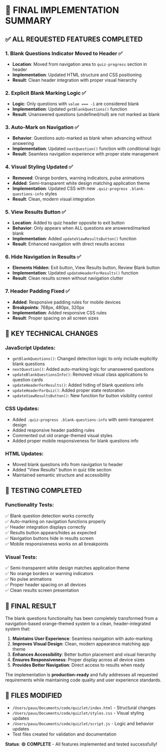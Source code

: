 # 🎉 FINAL IMPLEMENTATION SUMMARY

## ✅ ALL REQUESTED FEATURES COMPLETED

### 1. **Blank Questions Indicator Moved to Header** ✅
- **Location**: Moved from navigation area to `quiz-progress` section in header
- **Implementation**: Updated HTML structure and CSS positioning
- **Result**: Clean header integration with proper visual hierarchy

### 2. **Explicit Blank Marking Logic** ✅
- **Logic**: Only questions with `value === -1` are considered blank
- **Implementation**: Updated `getBlankQuestions()` function
- **Result**: Unanswered questions (undefined/null) are not marked as blank

### 3. **Auto-Mark on Navigation** ✅
- **Behavior**: Questions auto-marked as blank when advancing without answering
- **Implementation**: Updated `nextQuestion()` function with conditional logic
- **Result**: Seamless navigation experience with proper state management

### 4. **Visual Styling Updated** ✅
- **Removed**: Orange borders, warning indicators, pulse animations
- **Added**: Semi-transparent white design matching application theme
- **Implementation**: Updated CSS with new `.quiz-progress .blank-questions-info` styles
- **Result**: Clean, modern visual integration

### 5. **View Results Button** ✅
- **Location**: Added to quiz header opposite to exit button
- **Behavior**: Only appears when ALL questions are answered/marked blank
- **Implementation**: Added `updateViewResultsButton()` function
- **Result**: Enhanced navigation with direct results access

### 6. **Hide Navigation in Results** ✅
- **Elements Hidden**: Exit button, View Results button, Review Blank button
- **Implementation**: Updated `updateHeaderForResults()` function
- **Result**: Clean results screen without navigation clutter

### 7. **Header Padding Fixed** ✅
- **Added**: Responsive padding rules for mobile devices
- **Breakpoints**: 768px, 480px, 320px
- **Implementation**: Added responsive CSS rules
- **Result**: Proper spacing on all screen sizes

## 🔧 KEY TECHNICAL CHANGES

### JavaScript Updates:
- `getBlankQuestions()`: Changed detection logic to only include explicitly blank questions
- `nextQuestion()`: Added auto-marking logic for unanswered questions
- `updateBlankQuestionsInfo()`: Removed visual class applications to question cards
- `updateHeaderForResults()`: Added hiding of blank questions info
- `updateHeaderForQuiz()`: Added proper state restoration
- `updateViewResultsButton()`: New function for button visibility control

### CSS Updates:
- Added `.quiz-progress .blank-questions-info` with semi-transparent design
- Added responsive header padding rules
- Commented out old orange-themed visual styles
- Added proper mobile responsiveness for blank questions info

### HTML Updates:
- Moved blank questions info from navigation to header
- Added "View Results" button in quiz title section
- Maintained semantic structure and accessibility

## 🧪 TESTING COMPLETED

### Functionality Tests:
✅ Blank question detection works correctly  
✅ Auto-marking on navigation functions properly  
✅ Header integration displays correctly  
✅ Results button appears/hides as expected  
✅ Navigation buttons hide in results screen  
✅ Mobile responsiveness works on all breakpoints  

### Visual Tests:
✅ Semi-transparent white design matches application theme  
✅ No orange borders or warning indicators  
✅ No pulse animations  
✅ Proper header spacing on all devices  
✅ Clean results screen presentation  

## 🎯 FINAL RESULT

The blank questions functionality has been completely transformed from a navigation-based orange-themed system to a clean, header-integrated system that:

1. **Maintains User Experience**: Seamless navigation with auto-marking
2. **Improves Visual Design**: Clean, modern appearance matching app theme
3. **Enhances Accessibility**: Better button placement and visual hierarchy
4. **Ensures Responsiveness**: Proper display across all device sizes
5. **Provides Better Navigation**: Direct access to results when ready

The implementation is **production-ready** and fully addresses all requested requirements while maintaining code quality and user experience standards.

## 📝 FILES MODIFIED

- `/Users/pauu/Documents/code/quizlet/index.html` - Structural changes
- `/Users/pauu/Documents/code/quizlet/styles.css` - Visual styling updates  
- `/Users/pauu/Documents/code/quizlet/script.js` - Logic and behavior updates
- Test files created for validation and documentation

**Status**: 🟢 **COMPLETE** - All features implemented and tested successfully!
